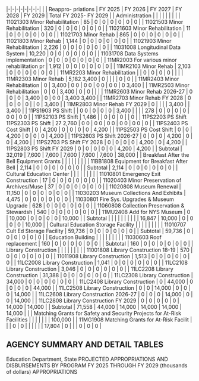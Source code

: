 |-|-|-|-|-|-|-|-|
| | Reappro-  priations | FY 2025 | FY 2026 | FY 2027 | FY 2028 | FY 2029 | Total FY 2025- FY 2029 |
| Administration | | | | | | | |
| 11021303 Minor Rehabilitation | 85 | 0 | 0 | 0 | 0 | 0 | 0 |
| 11021503 Minor Rehabilitation | 320 | 0 | 0 | 0 | 0 | 0 | 0 |
| 11021603 Minor Rehabilitation | 11 | 0 | 0 | 0 | 0 | 0 | 0 |
| 11021703 Minor Rehab | 865 | 0 | 0 | 0 | 0 | 0 | 0 |
| 11021803 Minor Rehab | 1,144 | 0 | 0 | 0 | 0 | 0 | 0 |
| 11021903 Minor Rehabilitation | 2,226 | 0 | 0 | 0 | 0 | 0 | 0 |
| 11031008 Longitudinal Data System | 10,220 | 0 | 0 | 0 | 0 | 0 | 0 |
| 11031708 Data Systems implementation | 0 | 0 | 0 | 0 | 0 | 0 | 0 |
| 11MR2003 For various minor rehabilitation pr | 1,912 | 0 | 0 | 0 | 0 | 0 | 0 |
| 11MR2103 Minor Rehab | 2,103 | 0 | 0 | 0 | 0 | 0 | 0 |
| 11MR2203 Minor Rehabilitation | | 0 | 0 | 0 | 0 | | |
| 11MR2303 Minor Rehab | 5,182  3,400 | 0 | | | | 0 | 0 |
| 11MR2403 Minor Rehabilitation | 0 | 3,400 | 0  0 | 0  0 | 0  0 | 0  0 | 0  3,400 |
| 11MR2503 Minor Rehabilitation | 0 | 0 | 3,400 | 0 | 0 | | |
| 11MR2603 Minor Rehab 2026-27 | 0 | 0 | 0 | 3,400 | 0 | 0  0 | 3,400  3,400 |
| 11MR2703 Minor Rehab FY 2028 | 0 | 0 | 0 | 0 | | 0 | 3,400 |
| 11MR2803 Minor Rehab FY 2029 | 0 | | | | 3,400 | | 3,400 |
| 11PS1903 PS Shift | | 0  0 | 0 | 0 | 0 | 3,400 | |
| | 278 | 0 | 0 | 0 | 0 | 0  0 | 0  0 |
| 11PS2103 PS Shift | 1,486 | | 0 | 0 | 0 | | 0 |
| 11PS2203 PS Shift 11PS2303 PS Shift | 27  2,760 | 0  0 | 0  0 | 0  0 | 0  0 | 0  0 | 0 |
| 11PS2403 PS Cost Shift | 0 | 4,200 | 0 | 0 | 0 | 0 | 4,200 |
| 11PS2503 PS Cost Shift | 0 | 0 | 4,200 | 0 | 0 | 0 | 4,200 |
| 11PS2603 PS Shift 2026-27 | 0 | 0 | 0 | 4,200 | 0 | 0 | 4,200 |
| 11PS2703 PS Shift FY 2028 | 0 | 0 | 0 | 0 | 4,200 | 0 | 4,200 |
| 11PS2803 PS Shift FY 2029 | 0 | 0 | 0 | 0 | 0 | 4,200 | 4,200 |
| Subtotal | 32,019 | 7,600 | 7,600 | 7,600 | 7,600 | 7,600 | 38,000 |
| Breakfast After the Bell Equipment Grants | | | | | | | |
| 11BB1808 Equipment for Breakfast After Bell | 2,114 | 0 | 0 | 0 | 0 | 0 | 0 |
| Subtotal | 2,114 | 0 | 0 | 0 | 0 | 0 | 0 |
| Cultural Education Center | | | | | | | |
| 11010801 Emergency Exit Construction | 17 | 0 | 0 | 0 | 0 | 0 | 0 |
| 11020403 Minor Preservation of Archives/Muse | 37 | 0 | 0 | 0 | 0 | 0 | 0 |
| 11020808 Museum Renewal | 11,150 | 0 | 0 | 0 | 0 | 0 | 0 |
| 11030203 Museum Collections And Exhibits | 4,475 | 0 | 0 | 0 | 0 | 0 | 0 |
| 11030801 Fire Sys. Upgrades & Museum Upgrade | 628 | 0 | 0 | 0 | 0 | 0 | 0 |
| 11060808 Collection Preservation & Stewardsh | 540 | 0 | 0 | 0 | 0 | 0 | 0 |
| 11MU2408 Add for NYS Museum | 0 | 10,000 | 0 | 0 | 0 | 0 | 10,000 |
| Subtotal | | | | | | | |
| | 16,847 | 10,000 | 0 | 0 | 0 | 0 | 10,000 |
| Cultural Education Storage Facility | | | | | | | |
| 11010707 Cult Ed Storage Facility | 59,736 | 0 | 0 | 0 | 0 | 0 | 0 |
| Subtotal | 59,736 | 0 | 0 | 0 | 0 | 0 | 0 |
| Education Building | | | | | | | |
| 11030603 Roof replacement | 160 | 0 | 0 | 0 | 0 | 0 | 0 |
| Subtotal | 160 | 0 | 0 | 0 | 0 | 0 | 0 |
| Library Construction | | | | | | | |
| 11001808 Library Construction 18-19 | 570 | 0 | 0 | 0 | 0 | 0 | 0 |
| 11011908 Library Construction | 1,513 | 0 | 0 | 0 | 0 | 0 | 0 |
| 11LC2008 Library Construction | 1,041 | 0 | 0 | 0 | 0 | 0 | 0 |
| 11LC2108 Library Construction | 3,046 | 0 | 0 | 0 | 0 | 0 | 0 |
| 11LC2208 Library Construction | 31,388 | 0 | 0 | 0 | 0 | 0 | 0 |
| 11LC2308 Library Construction | 34,000 | 0 | 0 | 0 | 0 | 0 | 0 |
| 11LC2408 Library Construction | 0 | 44,000 | 0 | 0 | 0 | 0 | 44,000 |
| 11LC2508 Library Construction | 0 | 0 | 14,000 | 0 | 0 | 0 | 14,000 |
| 11LC2608 Library Construction 2026-27 | 0 | 0 | 0 | 14,000 | 0 | 0 | 14,000 |
| 11LC2808 Library Construction FY 2029 | 0 | 0 | 0 | 0 | 0 | 14,000 | 14,000 |
| Subtotal | 71,558 | 44,000 | 14,000 | 14,000 | 14,000 | 14,000 | |
| Matching Grants for Safety and Security Projects for  At-Risk Facilities | | | | | | | 100,000 |
| 11MG1908 Matching Grants for At-Risk Facilit | | | 0 | 0 | | | |
| | 17,804 | 0 | | | 0 | 0 | 0 |

## **AGENCY SUMMARY AND DETAIL TABLES**

Education Department, State PROJECTED APPROPRIATIONS AND DISBURSEMENTS BY PROGRAM FY 2025 THROUGH FY 2029 (thousands of dollars) APPROPRIATIONS